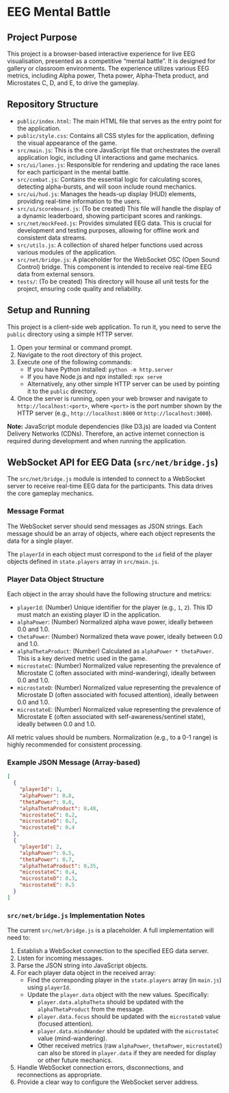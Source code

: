 # EEG Mental Battle

## Project Purpose

This project is a browser-based interactive experience for live EEG visualisation, presented as a competitive “mental battle”. It is designed for gallery or classroom environments. The experience utilizes various EEG metrics, including Alpha power, Theta power, Alpha-Theta product, and Microstates C, D, and E, to drive the gameplay.

## Repository Structure

*   `public/index.html`: The main HTML file that serves as the entry point for the application.
*   `public/style.css`: Contains all CSS styles for the application, defining the visual appearance of the game.
*   `src/main.js`: This is the core JavaScript file that orchestrates the overall application logic, including UI interactions and game mechanics.
*   `src/ui/lanes.js`: Responsible for rendering and updating the race lanes for each participant in the mental battle.
*   `src/combat.js`: Contains the essential logic for calculating scores, detecting alpha-bursts, and will soon include round mechanics.
*   `src/ui/hud.js`: Manages the heads-up display (HUD) elements, providing real-time information to the users.
*   `src/ui/scoreboard.js`: (To be created) This file will handle the display of a dynamic leaderboard, showing participant scores and rankings.
*   `src/net/mockFeed.js`: Provides simulated EEG data. This is crucial for development and testing purposes, allowing for offline work and consistent data streams.
*   `src/utils.js`: A collection of shared helper functions used across various modules of the application.
*   `src/net/bridge.js`: A placeholder for the WebSocket OSC (Open Sound Control) bridge. This component is intended to receive real-time EEG data from external sensors.
*   `tests/`: (To be created) This directory will house all unit tests for the project, ensuring code quality and reliability.

## Setup and Running

This project is a client-side web application. To run it, you need to serve the `public` directory using a simple HTTP server.

1.  Open your terminal or command prompt.
2.  Navigate to the root directory of this project.
3.  Execute one of the following commands:
    *   If you have Python installed: `python -m http.server`
    *   If you have Node.js and npx installed: `npx serve`
    *   Alternatively, any other simple HTTP server can be used by pointing it to the `public` directory.
4.  Once the server is running, open your web browser and navigate to `http://localhost:<port>`, where `<port>` is the port number shown by the HTTP server (e.g., `http://localhost:8000` or `http://localhost:3000`).

**Note:** JavaScript module dependencies (like D3.js) are loaded via Content Delivery Networks (CDNs). Therefore, an active internet connection is required during development and when running the application.

## WebSocket API for EEG Data (`src/net/bridge.js`)

The `src/net/bridge.js` module is intended to connect to a WebSocket server to receive real-time EEG data for the participants. This data drives the core gameplay mechanics.

### Message Format

The WebSocket server should send messages as JSON strings. Each message should be an array of objects, where each object represents the data for a single player.

The `playerId` in each object must correspond to the `id` field of the player objects defined in `state.players` array in `src/main.js`.

### Player Data Object Structure

Each object in the array should have the following structure and metrics:

*   `playerId`: (Number) Unique identifier for the player (e.g., `1`, `2`). This ID must match an existing player ID in the application.
*   `alphaPower`: (Number) Normalized alpha wave power, ideally between 0.0 and 1.0.
*   `thetaPower`: (Number) Normalized theta wave power, ideally between 0.0 and 1.0.
*   `alphaThetaProduct`: (Number) Calculated as `alphaPower * thetaPower`. This is a key derived metric used in the game.
*   `microstateC`: (Number) Normalized value representing the prevalence of Microstate C (often associated with mind-wandering), ideally between 0.0 and 1.0.
*   `microstateD`: (Number) Normalized value representing the prevalence of Microstate D (often associated with focused attention), ideally between 0.0 and 1.0.
*   `microstateE`: (Number) Normalized value representing the prevalence of Microstate E (often associated with self-awareness/sentinel state), ideally between 0.0 and 1.0.

All metric values should be numbers. Normalization (e.g., to a 0-1 range) is highly recommended for consistent processing.

### Example JSON Message (Array-based)

```json
[
  {
    "playerId": 1,
    "alphaPower": 0.8,
    "thetaPower": 0.6,
    "alphaThetaProduct": 0.48,
    "microstateC": 0.2,
    "microstateD": 0.7,
    "microstateE": 0.4
  },
  {
    "playerId": 2,
    "alphaPower": 0.5,
    "thetaPower": 0.7,
    "alphaThetaProduct": 0.35,
    "microstateC": 0.4,
    "microstateD": 0.3,
    "microstateE": 0.5
  }
]
```

### `src/net/bridge.js` Implementation Notes

The current `src/net/bridge.js` is a placeholder. A full implementation will need to:

1.  Establish a WebSocket connection to the specified EEG data server.
2.  Listen for incoming messages.
3.  Parse the JSON string into JavaScript objects.
4.  For each player data object in the received array:
    *   Find the corresponding player in the `state.players` array (in `main.js`) using `playerId`.
    *   Update the `player.data` object with the new values. Specifically:
        *   `player.data.alphaTheta` should be updated with the `alphaThetaProduct` from the message.
        *   `player.data.focus` should be updated with the `microstateD` value (focused attention).
        *   `player.data.mindWander` should be updated with the `microstateC` value (mind-wandering).
        *   Other received metrics (raw `alphaPower`, `thetaPower`, `microstateE`) can also be stored in `player.data` if they are needed for display or other future mechanics.
5.  Handle WebSocket connection errors, disconnections, and reconnections as appropriate.
6.  Provide a clear way to configure the WebSocket server address.
